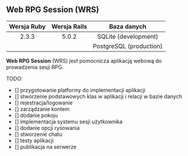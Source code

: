 ## Web RPG Session (WRS)

| Wersja Ruby   | Wersja Rails  | Baza danych  |
|:-------------:|:-------------:|:-------------:|
| 2.3.3         | 5.0.2         |SQLite (development)|
|               |               |PostgreSQL (production)|

**Web RPG Session** (WRS) jest pomocnicza aplikacją webową do prowadzenia sesji RPG.

TODO:
- [] przygotowanie platformy do implementacji aplikacji
- [] stworzenie podstawowych klas w aplikacji i relacji w bazie danych
- [] rejestracja/logowanie
- [] zarządzanie kontem
- [] dodanie pokoju
- [] implementacja systemu sesji użytkownika
- [] dodanie opcji rysowania
- [] stworzenie chatu
- [] testy aplikacji
- [] publikacja na serwerze
